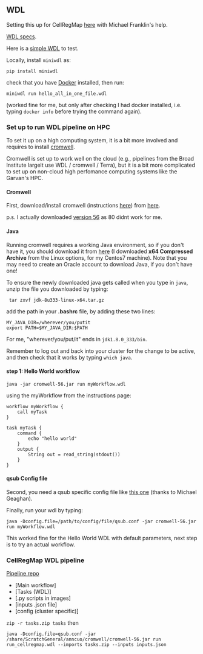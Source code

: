 ## WDL

Setting this up for CellRegMap [here](https://github.com/annacuomo/CellRegMap_pipeline) with Michael Franklin's help.

[WDL specs](https://github.com/openwdl/wdl/blob/main/versions/development/SPEC.md).

Here is a [simple WDL](https://github.com/annacuomo/CellRegMap_pipeline/blob/main/hello_all_in_one_file.wdl) to test.

Locally, install ```miniwdl``` as:
```
pip install miniwdl
```
check that you have [Docker](https://docs.docker.com/get-docker/) installed, then run:
```
miniwdl run hello_all_in_one_file.wdl
```
(worked fine for me, but only after checking I had docker installed, i.e. typing ```docker info``` before trying the command again).

### Set up to run WDL pipeline on HPC

To set it up on a high computing system, it is a bit more involved and requires to install [cromwell](https://cromwell.readthedocs.io/en/stable/tutorials/FiveMinuteIntro/).

Cromwell is set up to work well on the cloud (e.g., pipelines from the Broad Institute largelt use WDL / cromwell / Terra), but it is a bit more complicated to set up on non-cloud high perfomance computing systems like the Garvan's HPC.

#### Cromwell
First, download/install cromwell (instructions [here](https://cromwell.readthedocs.io/en/stable/tutorials/FiveMinuteIntro/)) from [here](https://github.com/broadinstitute/cromwell/releases/tag/80).

p.s. I actually downloaded [version 56](https://github.com/broadinstitute/cromwell/releases/tag/56) as 80 didnt work for me. 

#### Java
Running cromwell requires a working Java environment, so if you don't have it, you should download it from [here](https://www.oracle.com/java/technologies/downloads/#java8) (I downloaded **x64 Compressed Archive** from the Linux options, for my Centos7 machine).
Note that you may need to create an Oracle account to download Java, if you don't have one!

To ensure the newly downloaded java gets called when you type in ```java```, unzip the file you downloaded by typing:
```
 tar zxvf jdk-8u333-linux-x64.tar.gz
```
add the path in your **.bashrc** file, by adding these two lines:

```
MY_JAVA_DIR=/wherever/you/putit
export PATH=$MY_JAVA_DIR:$PATH
```
For me, "wherever/you/put/it" ends in ```jdk1.8.0_333/bin```.

Remember to log out and back into your cluster for the change to be active, and then check that it works by typing ```which java```.

#### step 1: Hello World workflow

```
java -jar cromwell-56.jar run myWorkflow.wdl
```
using the myWorkflow from the instructions page:
```
workflow myWorkflow {
    call myTask
}

task myTask {
    command {
        echo "hello world"
    }
    output {
        String out = read_string(stdout())
    }
}
```

#### qsub Config file
Second, you need a qsub specific config file like [this one](https://github.com/annacuomo/CellRegMap_pipeline/blob/main/qsub.conf) (thanks to Michael Geaghan).

Finally, run your wdl by typing:
```
java -Dconfig.file=/path/to/config/file/qsub.conf -jar cromwell-56.jar run myWorkflow.wdl
```
This worked fine for the Hello World WDL with default parameters, next step is to try an actual workflow.

### CellRegMap WDL pipeline

[Pipeline repo](https://github.com/annacuomo/CellRegMap_pipeline/)

* [Main workflow]
* [Tasks (WDL)]
* [.py scripts in images]
* [inputs .json file]
* [config (cluster specific)]

```zip -r tasks.zip tasks```
then
```
java -Dconfig.file=qsub.conf -jar /share/ScratchGeneral/anncuo/cromwell/cromwell-56.jar run run_cellregmap.wdl --imports tasks.zip --inputs inputs.json
```
